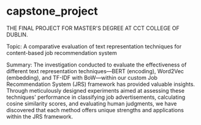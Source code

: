 # capstone_project
THE FINAL PROJECT FOR MASTER'S DEGREE AT CCT COLLEGE OF DUBLIN.

Topic: A comparative evaluation of text representation techniques for content-based job recommendation system

Summary: The investigation conducted to evaluate the effectiveness of different text representation techniques—BERT (encoding), Word2Vec (embedding), and TF-IDF with BoW—within our custom Job Recommendation System (JRS) framework has provided valuable insights. Through meticulously designed experiments aimed at assessing these techniques' performance in classifying job advertisements, calculating cosine similarity scores, and evaluating human judgments, we have discovered that each method offers unique strengths and applications within the JRS framework.
